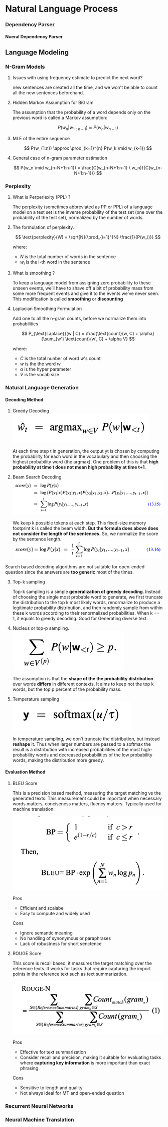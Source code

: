 # Natural Language Process


### Dependency Parser

#### Nueral Dependency Parser

## Language Modeling

### N-Gram Models
1. Issues with using frequency estimate to predict the next word?
   
   new sentences are created all the time, and we won't be able to count all the new sentences beforehand.

1. Hidden Markov Assumption for BiGram
   
   The assumption that the probability of a word depends only on the previous word is called a Markov assumption:

   $$
        P(w_n|w_{1:n-1}) \approx P(w_n|w_{n-1})
   $$

1. MLE of the entire sequence
   
   $$
    P(w_{1:n}) \approx \prod_{k=1}^{n} P(w_k \mid w_{k-1})
   $$

1. General case of n-gram parameter estimation
   
   $$
    P(w_n \mid w_{n-N+1:n-1}) = \frac{C(w_{n-N+1:n-1} \ w_n)}{C(w_{n-N+1:n-1})}
   $$


### Perplexity
1. What is Perperlexity (PPL) ?
   
   The perplexity (sometimes abbreviated as PP or PPL) of a language model on a test set is the inverse probability of the test set (one over the probability of the test set), normalized by the number of words.

1. The formulation of perplexity.
   
   $$
    \text{perplexity}(W) = \sqrt[N]{\prod_{i=1}^{N} \frac{1}{P(w_i)}}
    $$
    
    where:
    - $N$ is the total number of words in the sentence
    - $w_i$ is the i-th word in the sentence
2. What is smoothing ?
   
   To keep a language model from assigning zero probability to these unseen events, we’ll have to shave off a bit of probability mass from some more frequent events and give it to the events we’ve never seen. This modification is called **smoothing** or **discounting**

3. Laplacian Smoothing Formulation
   
   Add one to all the n-gram counts, before we normalize them into probabilities

   $$
    P_{\text{Laplace}}(w | C) = \frac{\text{count}(w, C) + \alpha}{\sum_{w'} \text{count}(w', C) + \alpha V}
    $$

    where:
    - $C$ is the total nunber of word $w$'s count
    - $w$ is the the word $w$
    - $\alpha$ is the hyper parameter
    - $V$ is the vocab size

### Natural Language Generation
#### Decoding Method
1. Greedy Decoding
   ![greedy decoding](../pics/greedy_decode.png)

   At each time step t in generation, the output yt is chosen by computing the probability for each word in the vocabulary and then choosing the highest probability word (the argmax). One problem of this is that **high probability at time t does not mean high probability at time t+1**.

2. Beam Search Decoding
   ![beam search](../pics/beam_search.png)
   
    We keep k possible tokens at each step. This fixed-size memory footprint k is called the beam width. **But the formula does above does not consider the length of the sentences.** So, we normalize the score by the sentence length.
    ![beam norm](../pics/beam_norm.png)

Search based decoding algorithms are not suitable for open-ended question since the answers are **too generic** most of the times.

3. Top-k sampling
   
   Top-k sampling is a simple **generalization of greedy decoding**. Instead of choosing the single most probable word to generate, we first truncate the distribution to the top k most likely words, renormalize to produce a legitimate probability distribution, and then randomly sample from within these k words according to their renormalized probabilities. When k == 1, it equals to greedy decoding. Good for Generating diverse text.

4. Nucleus or top-p sampling.
   ![topp](../pics/topp.png)
   
   The assumption is that the **shape of the the probability distribution** over words **differs** in different contexts. It aims to keep not the top k words, but the top p percent of the probability mass.

5. Temperature sampling
   ![temperature](../pics/temperature.png)

   In temperature sampling, we don’t truncate the distribution, but instead **reshape** it. Thus when larger numbers are passed to a softmax the result is a distribution with increased probabilities of the most high-probability words and decreased probabilities of the low probability words, making the distribution more greedy. 
   



   
#### Evaluation Method
1. BLEU Score
   
   This is a precision based method, measuring the target matching vs the generated texts. This measurement could be important when necessary words matters, conciseness matters, fluency matters. Typically used for machine translation.

   ![bleu](../pics/bleu.png)

   Pros
   - Efficient and scalabe
   - Easy to compute and widely used
  
   Cons
   - Ignore semantic meaning
   - No handling of synonymous or paraphrases
   - Lack of robustness for short senctence

2. ROUGE Score

    This score is recall based, it measures the target matching over the reference texts. It works for tasks that require capturing the import points in the reference text such as text summarization.

   ![rouge](../pics/rouge.png)

   Pros
   - Effective for text summarization
   - Consider recall and precision, making it suitable for evaluating tasks where **capturing key information** is more important than exact phrasing
  
   Cons
   - Sensitive to length and quality
   - Not always ideal for MT and open-ended question
  


### Recurrent Neural Networks

### Neural Machine Translation





